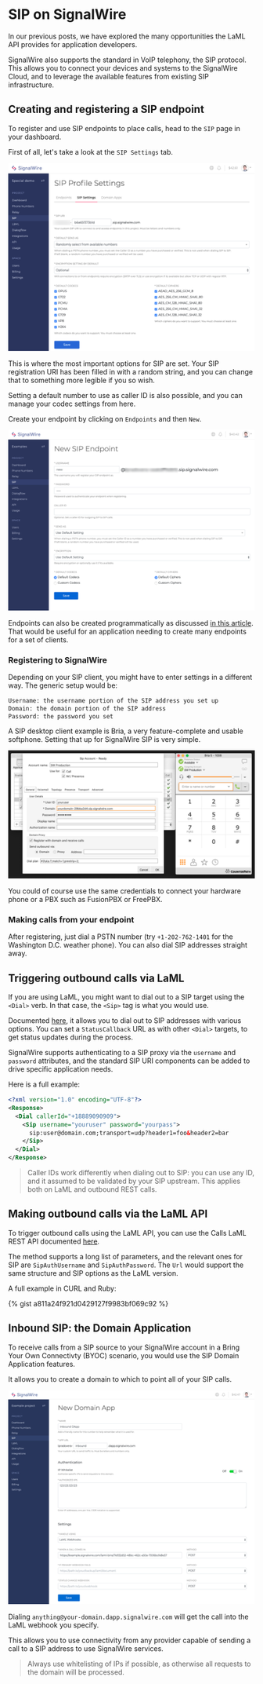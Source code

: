 # SIP on SignalWire

In our previous posts, we have explored the many opportunities the LaML API provides for application developers.

SignalWire also supports the standard in VoIP telephony, the SIP protocol. This allows you to connect your devices and systems to the SignalWire Cloud, and to leverage the available features from existing SIP infrastructure.

## Creating and registering a SIP endpoint

To register and use SIP endpoints to place calls, head to the `SIP` page in your dashboard.

First of all, let's take a look at the `SIP Settings` tab.

![SignalWire SIP Profile Settings](/assets/sip_profile_settings.png)

This is where the most important options for SIP are set. Your SIP registration URI has been filled in with a random string, and you can change that to something more legible if you so wish.

Setting a default number to use as caller ID is also possible, and you can manage your codec settings from here.

Create your endpoint by clicking on `Endpoints` and then `New`.

![Create SIP endpoint](/assets/create_sip_endpoint.png)

Endpoints can also be created programmatically as discussed [in this article](https://signalwire.com/blogs/product/programmable-sip-connectivity-and-routing). That would be useful for an application needing to create many endpoints for a set of clients.

### Registering to SignalWire

Depending on your SIP client, you might have to enter settings in a different way. The generic setup would be:

```
Username: the username portion of the SIP address you set up
Domain: the domain portion of the SIP address
Password: the password you set
```

A SIP desktop client example is Bria, a very feature-complete and usable softphone. Setting that up for SignalWire SIP is very simple.

![SignalWire SIP Bria Settings](/assets/bria_settings.png)

You could of course use the same credentials to connect your hardware phone or a PBX such as FusionPBX or FreePBX.

### Making calls from your endpoint

After registering, just dial a PSTN number (try `+1-202-762-1401` for the Washington D.C. weather phone). You can also dial SIP addresses straight away.


## Triggering outbound calls via LaML

If you are using LaML, you might want to dial out to a SIP target using the `<Dial>` verb. In that case, the `<Sip>` tag is what you would use.

Documented [here](https://docs.signalwire.com/topics/laml-xml/#voice-laml-dial-sip), it allows you to dial out to SIP addresses with various options. You can set a `StatusCallback` URL as with other `<Dial>` targets, to get status updates during the process.

SignalWire supports authenticating to a SIP proxy via the `username` and `password` attributes, and the standard SIP URI components can be added to drive specific application needs.

Here is a full example:

```xml
<?xml version="1.0" encoding="UTF-8"?>
<Response>
  <Dial callerId="+18889090909">
    <Sip username="youruser" password="yourpass">
      sip:user@domain.com;transport=udp?header1=foo&header2=bar
    </Sip>
  </Dial>
</Response>
```

> Caller IDs work differently when dialing out to SIP: you can use any ID, and it assumed to be validated by your SIP upstream. This applies both on LaML and outbound REST calls.

## Making outbound calls via the LaML API

To trigger outbound calls using the LaML API, you can use the Calls LaML REST API documented [here](https://docs.signalwire.com/topics/laml-api/#api-reference-calls-create-a-call).

The method supports a long list of parameters, and the relevant ones for SIP are `SipAuthUsername` and `SipAuthPassword`. The `Url` would support the same structure and SIP options as the LaML version.

A full example in CURL and Ruby:

{% gist a811a24f921d0429127f9983bf069c92 %}

## Inbound SIP: the Domain Application

To receive calls from a SIP source to your SignalWire account in a Bring Your Own Connectivty (BYOC) scenario, you would use the SIP Domain Application features.

It allows you to create a domain to which to point all of your SIP calls.

![Setting up a Domain App](/assets/creating_domain_app.png)

Dialing `anything@your-domain.dapp.signalwire.com` will get the call into the LaML webhook you specify.

This allows you to use connectivity from any provider capable of sending a call to a SIP address to use SignalWire services.

> Always use whitelisting of IPs if possible, as otherwise all requests to the domain will be processed.
